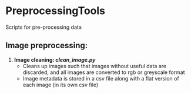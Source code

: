 # PreprocessingTools
Scripts for pre-processing data


## Image preprocessing:
1. **Image cleaning: _clean_image.py_**
    - Cleans up images such that images without useful data are discarded, and all images are converted to rgb or greyscale format
    - Image metadata is stored in a csv file along with a flat version of each image (in its own csv file)

